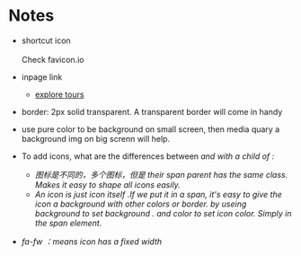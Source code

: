 # Notes

- shortcut icon
  <br><link rel="shortcut icon" href="./images/favicon.ico" type="image/x-icon" />
  <br>Check favicon.io
- inpage link

  - <a href="#featured" class="btn hero-btn scroll-link">explore tours</a>

- border: 2px solid transparent. A transparent border will come in handy

- use pure color to be background on small screen, then media quary a background img on big screnn will help.

- To add icons, what are the differences between <i> and <span> with a child of <i> :

  - 图标是不同的，多个图标，但是 their span parent has the same class. Makes it easy to shape all icons easily.
  - An icon is just icon itself .If we put it in a span, it's easy to give the icon a background with other colors or border. by useing background to set background . and color to set icon color. Simply in the span element.

- <i class="fas fa-tree fa-fw"></i> fa-fw ：means icon has a fixed width
